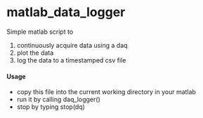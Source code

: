 # matlab_data_logger


Simple matlab script to 
1) continuously acquire data using a daq
2) plot the data
3) log the data to a timestamped csv file

#### Usage
* copy this file into the current working directory in your matlab
* run it by calling daq_logger()
* stop by typing stop(dq)
